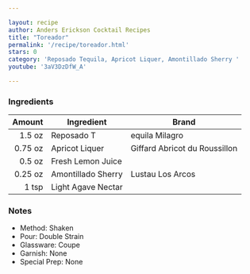 ```yaml
---

layout: recipe
author: Anders Erickson Cocktail Recipes
title: "Toreador"
permalink: '/recipe/toreador.html'
stars: 0
category: 'Reposado Tequila, Apricot Liquer, Amontillado Sherry '
youtube: '3aV3DzDfW_A'

---
```


### Ingredients

| Amount  | Ingredient               | Brand                 |
| ------: | ------------------ | ----------------------------- |
|  1.5 oz | Reposado T         | equila Milagro                |
| 0.75 oz | Apricot Liquer     | Giffard Abricot du Roussillon |
|  0.5 oz | Fresh Lemon Juice  |
| 0.25 oz | Amontillado Sherry | Lustau Los Arcos              |
|   1 tsp | Light Agave Nectar |

### Notes

- Method: Shaken
- Pour: Double Strain
- Glassware: Coupe
- Garnish: None
- Special Prep: None

